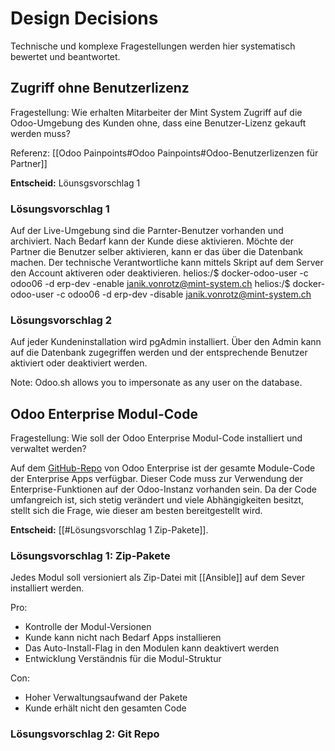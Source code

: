 # Design Decisions
Technische und komplexe Fragestellungen werden hier systematisch bewertet und beantwortet.

## Zugriff ohne Benutzerlizenz

Fragestellung: Wie erhalten Mitarbeiter der Mint System Zugriff auf die Odoo-Umgebung des Kunden ohne, dass eine Benutzer-Lizenz gekauft werden muss?

Referenz: [[Odoo Painpoints#Odoo Painpoints#Odoo-Benutzerlizenzen für Partner]]

**Entscheid:** Löunsgsvorschlag 1

### Lösungsvorschlag 1

Auf der Live-Umgebung sind die Parnter-Benutzer vorhanden und archiviert. Nach Bedarf kann der Kunde diese aktivieren. Möchte der Partner die Benutzer selber aktivieren, kann er das über die Datenbank machen. Der technische Verantwortliche kann mittels Skript auf dem Server den Account aktiveren oder deaktivieren.
helios:/$ docker-odoo-user -c odoo06  -d erp-dev -enable janik.vonrotz@mint-system.ch
helios:/$ docker-odoo-user -c odoo06 -d erp-dev -disable janik.vonrotz@mint-system.ch

### Lösungsvorschlag 2

Auf jeder Kundeninstallation wird pgAdmin installiert. Über den Admin kann auf die Datenbank zugegriffen werden und der entsprechende Benutzer aktiviert oder deaktiviert werden.

Note: Odoo.sh allows you to impersonate as any user on the database.

## Odoo Enterprise Modul-Code

Fragestellung: Wie soll der Odoo Enterprise Modul-Code installiert und verwaltet werden?

Auf dem [GitHub-Repo](github.com/odoo/enterprise) von Odoo Enterprise ist der gesamte Module-Code der Enterprise Apps verfügbar. Dieser Code muss zur Verwendung der Enterprise-Funktionen auf der Odoo-Instanz vorhanden sein. Da der Code umfangreich ist, sich stetig verändert und viele Abhängigkeiten besitzt, stellt sich die Frage, wie dieser am besten bereitgestellt wird.

**Entscheid:** [[#Lösungsvorschlag 1 Zip-Pakete]].

### Lösungsvorschlag 1: Zip-Pakete

Jedes Modul soll versioniert als Zip-Datei mit [[Ansible]] auf dem Sever installiert werden.

Pro:
* Kontrolle der Modul-Versionen
* Kunde kann nicht nach Bedarf Apps installieren
* Das Auto-Install-Flag in den Modulen kann deaktivert werden
* Entwicklung Verständnis für die Modul-Struktur

Con:
* Hoher Verwaltungsaufwand der Pakete
* Kunde erhält nicht den gesamten Code

### Lösungsvorschlag 2: Git Repo